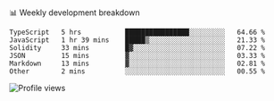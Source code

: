 📊 Weekly development breakdown
<!--START_SECTION:waka-->

```text
TypeScript   5 hrs           ████████████████░░░░░░░░░   64.66 %
JavaScript   1 hr 39 mins    █████▒░░░░░░░░░░░░░░░░░░░   21.33 %
Solidity     33 mins         █▓░░░░░░░░░░░░░░░░░░░░░░░   07.22 %
JSON         15 mins         ▓░░░░░░░░░░░░░░░░░░░░░░░░   03.33 %
Markdown     13 mins         ▓░░░░░░░░░░░░░░░░░░░░░░░░   02.81 %
Other        2 mins          ░░░░░░░░░░░░░░░░░░░░░░░░░   00.55 %
```

<!--END_SECTION:waka-->

<img src="https://gpvc.arturio.dev/iqbalfasri" alt="Profile views"/>
